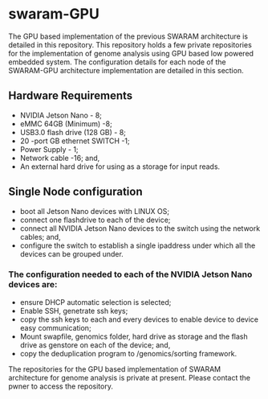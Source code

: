 # swaram-GPU
The GPU based implementation of the previous SWARAM architecture is detailed in this repository. This repository holds a few private repositories for the implementation of genome analysis using GPU based low powered embedded system. 
The configuration details for each node of the SWARAM-GPU architecture implementation are detailed in this section.
## Hardware Requirements
- NVIDIA Jetson Nano - 8;
- eMMC 64GB (Minimum) -8;
- USB3.0 flash drive (128 GB) - 8;
- 20 -port GB ethernet SWITCH -1;
- Power Supply - 1;
- Network cable -16; and,
- An external hard drive for using as a storage for input reads.

## Single Node configuration
- boot all Jetson Nano devices with LINUX OS;
- connect one flashdrive to each of the device;
- connect all NVIDIA Jetson Nano devices to the switch using the network cables;
and,
- configure the switch to establish a single ipaddress under which all the devices can be grouped under.
### The configuration needed to each of the NVIDIA Jetson Nano devices are:
- ensure DHCP automatic selection is selected;
- Enable SSH, genetrate ssh keys;
- copy the ssh keys to each and every devices to enable device to device easy communication;
- Mount swapfile, genomics folder, hard drive as storage and the flash drive as genstore on each of the device; and,
- copy the deduplication program to /genomics/sorting framework.


The repositories for the GPU based implementation of SWARAM architecture for genome analysis is private at present. Please contact the pwner to access the repository.
